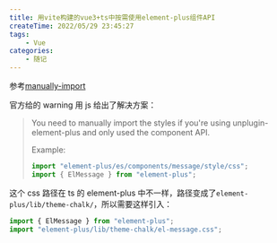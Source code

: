 ```yaml
---
title: 用vite构建的vue3+ts中按需使用element-plus组件API
createTime: 2022/05/29 23:45:27
tags:
    - Vue
categories:
    - 随记
---
```


参考[manually-import](https://element-plus.org/en-US/guide/quickstart.html#manually-import)

官方给的 warning 用 js 给出了解决方案：

> You need to manually import the styles if you're using unplugin-element-plus and only used the component API.
>
> Example:
>
> ```js
> import "element-plus/es/components/message/style/css";
> import { ElMessage } from "element-plus";
> ```

这个 css 路径在 ts 的 element-plus 中不一样，路径变成了`element-plus/lib/theme-chalk/`，所以需要这样引入：

```ts
import { ElMessage } from "element-plus";
import "element-plus/lib/theme-chalk/el-message.css";
```
